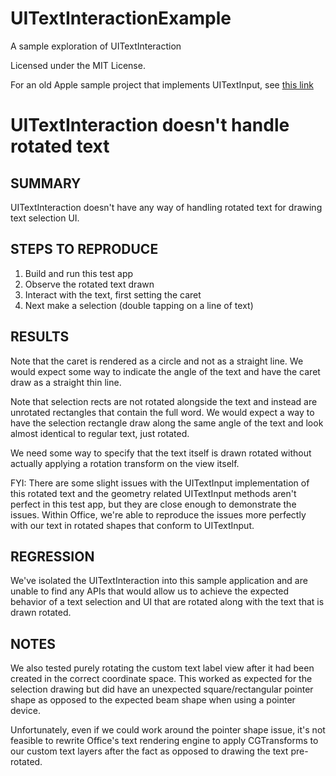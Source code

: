 # UITextInteractionExample
A sample exploration of UITextInteraction

Licensed under the MIT License.

For an old Apple sample project that implements UITextInput, see [this link](https://developer.apple.com/library/archive/samplecode/SimpleTextInput/Introduction/Intro.html)

# UITextInteraction doesn't handle rotated text

## SUMMARY
UITextInteraction doesn't have any way of handling rotated text for drawing text selection UI. 

## STEPS TO REPRODUCE
1. Build and run this test app
2. Observe the rotated text drawn
3. Interact with the text, first setting the caret
4. Next make a selection (double tapping on a line of text)

## RESULTS
Note that the caret is rendered as a circle and not as a straight line. We would expect some way to indicate the angle of the text and have the caret draw as a straight thin line.

Note that selection rects are not rotated alongside the text and instead are unrotated rectangles that contain the full word. We would expect a way to have the selection rectangle draw along the same angle of the text and look almost identical to regular text, just rotated.

We need some way to specify that the text itself is drawn rotated without actually applying a rotation transform on the view itself.

FYI: There are some slight issues with the UITextInput implementation of this rotated text and the geometry related UITextInput methods aren't perfect in this test app, but they are close enough to demonstrate the issues. Within Office, we're able to reproduce the issues more perfectly with our text in rotated shapes that conform to UITextInput.

## REGRESSION
We've isolated the UITextInteraction into this sample application and are unable to find any APIs that would allow us to achieve the expected behavior of a text selection and UI that are rotated along with the text that is drawn rotated.

## NOTES
We also tested purely rotating the custom text label view after it had been created in the correct coordinate space. This worked as expected for the selection drawing but did have an unexpected square/rectangular pointer shape as opposed to the expected beam shape when using a pointer device.

Unfortunately, even if we could work around the pointer shape issue, it's not feasible to rewrite Office's text rendering engine to apply CGTransforms to our custom text layers after the fact as opposed to drawing the text pre-rotated. 
